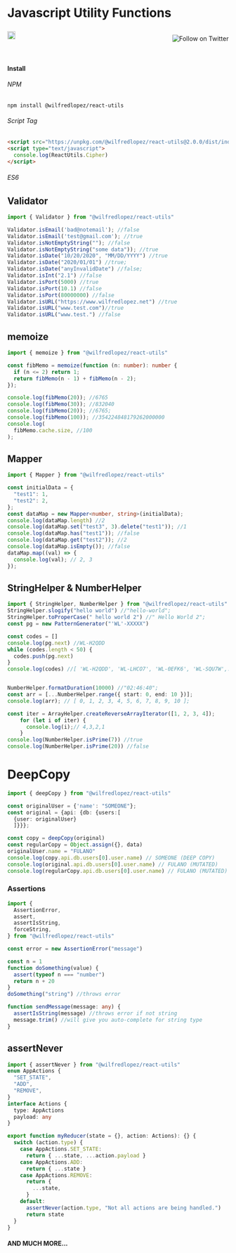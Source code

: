 # Javascript Utility Functions

<!-- [![npm version](https://badge.fury.io/js/%40wilfredlopez%2Freact-utils.svg)](https://badge.fury.io/js/%40wilfredlopez%2Freact-utils) -->
<div style="display:grid;grid-gap:1rem;grid-auto-flow:column;width:100%;justify-content:space-between; align-items:center;">
<div>
<a style="display:block;z-index:1;" href="https://badge.fury.io/js/%40wilfredlopez%2Freact-utils"><img style="background:transparent;" src="https://badge.fury.io/js/%40wilfredlopez%2Freact-utils.svg" alt="npm version" height="18"></a>
</div>
<div>

  <a  href="https://twitter.com/intent/follow?screen_name=wilfreddonaldlo"><img style="background:transparent;" align="right" src="https://img.shields.io/twitter/follow/wilfreddonaldlo?style=social&label=Follow%20@wilfreddonaldlo" alt="Follow on Twitter"></a>
  </div>

</div>
<!-- A spacer -->
<p>&nbsp;</p>

#### Install

###### NPM

```
npm install @wilfredlopez/react-utils
```

###### Script Tag

```html
<script src="https://unpkg.com/@wilfredlopez/react-utils@2.0.0/dist/index.umd.js"></script>
<script type="text/javascript">
  console.log(ReactUtils.Cipher)
</script>
```

###### ES6

## Validator
```ts
import { Validator } from "@wilfredlopez/react-utils"

Validator.isEmail('bad@notemail'); //false
Validator.isEmail('test@gmail.com'); //true
Validator.isNotEmptyString(""); //false
Validator.isNotEmptyString("some data")); //true
Validator.isDate("10/20/2020", "MM/DD/YYYY") //true
Validator.isDate("2020/01/01") //true;
Validator.isDate("anyInvalidDate") //false;
Validator.isInt("2.1") //false
Validator.isPort(5000) //true
Validator.isPort(10.1) //false
Validator.isPort(80000000) //false
Validator.isURL("https://www.wilfredlopez.net") //true
Validator.isURL("www.test.com")//true
Validator.isURL("www.test.") //false
```


## memoize
```ts
import { memoize } from "@wilfredlopez/react-utils"

const fibMemo = memoize(function (n: number): number {
  if (n <= 2) return 1;
  return fibMemo(n - 1) + fibMemo(n - 2);
});

console.log(fibMemo(20)); //6765
console.log(fibMemo(30)); //832040
console.log(fibMemo(20)); //6765;
console.log(fibMemo(100)); //354224848179262000000
console.log(
  fibMemo.cache.size, //100
);
```

## Mapper
```ts
import { Mapper } from "@wilfredlopez/react-utils"

const initialData = {
  "test1": 1,
  "test2": 2,
};
const dataMap = new Mapper<number, string>(initialData);
console.log(dataMap.length) //2
console.log(dataMap.set("test3", 3).delete("test1")); //1
console.log(dataMap.has("test1")); //false
console.log(dataMap.get("test2")); //2
console.log(dataMap.isEmpty()); //false
dataMap.map((val) => {
  console.log(val); // 2, 3
});
```


## StringHelper & NumberHelper

```ts
import { StringHelper, NumberHelper } from "@wilfredlopez/react-utils"
StringHelper.slogify("hello world") //"hello-world";
StringHelper.toProperCase(" hello world 2") //" Hello World 2";
const pg = new PatternGenerator("'WL'-XXXXX")

const codes = []
console.log(pg.next) //WL-H2QDD
while (codes.length < 50) {
  codes.push(pg.next)
}
console.log(codes) //[ 'WL-H2QDD', 'WL-LHCO7', 'WL-0EFK6', 'WL-SQU7W',...,'WL-9NYHX' ] 


NumberHelper.formatDuration(10000) //"02:46:40";
const arr = [...NumberHelper.range({ start: 0, end: 10 })];
console.log(arr); // [ 0, 1, 2, 3, 4, 5, 6, 7, 8, 9, 10 ];

const iter = ArrayHelper.createReverseArrayIterator([1, 2, 3, 4]);
    for (let i of iter) {
      console.log(i);// 4,3,2,1
    }
console.log(NumberHelper.isPrime(7)) //true
console.log(NumberHelper.isPrime(20)) //false
```

# DeepCopy
```ts
import { deepCopy } from "@wilfredlopez/react-utils"

const originalUser = {'name': "SOMEONE"};
const original = {api: {db: {users:[
  {user: originalUser}
  ]}}};

const copy = deepCopy(original)
const regularCopy = Object.assign({}, data)
originalUser.name = "FULANO"
console.log(copy.api.db.users[0].user.name) // SOMEONE (DEEP COPY)
console.log(original.api.db.users[0].user.name) // FULANO (MUTATED)
console.log(regularCopy.api.db.users[0].user.name) // FULANO (MUTATED)

```

### Assertions

```ts
import {
  AssertionError,
  assert,
  assertIsString,
  forceString,
} from "@wilfredlopez/react-utils"

const error = new AssertionError("message")

const n = 1
function doSomething(value) {
  assert(typeof n === "number")
  return n + 20
}
doSomething("string") //throws error

function sendMessage(message: any) {
  assertIsString(message) //throws error if not string
  message.trim() //will give you auto-complete for string type
}
```

## assertNever

```ts
import { assertNever } from "@wilfredlopez/react-utils"
enum AppActions {
  "SET_STATE",
  "ADD",
  "REMOVE",
}
interface Actions {
  type: AppActions
  payload: any
}

export function myReducer(state = {}, action: Actions): {} {
  switch (action.type) {
    case AppActions.SET_STATE:
      return { ...state, ...action.payload }
    case AppActions.ADD:
      return { ...state }
    case AppActions.REMOVE:
      return {
        ...state,
      }
    default:
      assertNever(action.type, "Not all actions are being handled.")
      return state
  }
}
```

#### AND MUCH MORE...